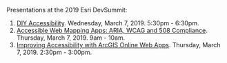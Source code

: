 Presentations at the 2019 Esri DevSummit:

1. [DIY Accessibility](https://jimmieego.github.io/2019devsummit-a11y-slides/DIY-Accessibility-2019.pdf). Wednesday, March 7, 2019. 5:30pm - 6:30pm.
2. [Accessible Web Mapping Apps: ARIA, WCAG and 508 Compliance](https://arcg.is/1OPTCu). Thursday, March 7, 2019. 9am - 10am.
3. [Improving Accessibility with ArcGIS Online Web Apps](https://arcg.is/08yqfD0). Thursday, March 7, 2019. 2:30pm - 3:00pm.
